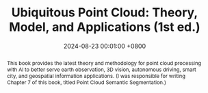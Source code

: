 ---
title:          'Ubiquitous Point Cloud: Theory, Model, and Applications (1st ed.)'
date:           2024-08-23 00:01:00 +0800
selected:       true
pub:            "CRC Press"
pub_date:       "2024"
abstract: >-
  This book provides the latest theory and methodology for point cloud processing with Al to better serve earth observation, 3D vision, autonomous driving, smart city, and geospatial information applications. (I was responsible for writing Chapter 7 of this book, titled Point Cloud Semantic Segmentation.)

cover:          assets/images/covers/ubiquitous-point-cloud.jpg
authors:
  - Bisheng Yang
  - Zhen Dong
  - Fuxun Liang
  - Xiaoxin Mi
  - et al.

links:
  eBook: https://www.taylorfrancis.com/books/mono/10.1201/9781003486060/ubiquitous-point-cloud-bisheng-yang-zhen-dong-fuxun-liang-xiaoxin-mi
---